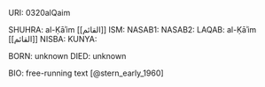 URI: 0320alQaim

SHUHRA: al-Ḳāʾim [[القائم]]
ISM: 
NASAB1: 
NASAB2: 
LAQAB: al-Ḳāʾim [[القائم]]
NISBA: 
KUNYA: 

BORN: unknown
DIED: unknown

BIO: free-running text [@stern_early_1960]
